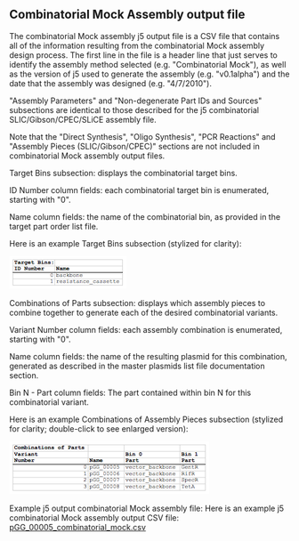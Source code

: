 ## Combinatorial Mock Assembly output file

The combinatorial Mock assembly j5 output file is a CSV file that contains all of the information resulting from the combinatorial Mock assembly design process. The first line in the file is a header line that just serves to identify the assembly method selected (e.g. "Combinatorial Mock"), as well as the version of j5 used to generate the assembly (e.g. "v0.1alpha") and the date that the assembly was designed (e.g. "4/7/2010").

"Assembly Parameters" and "Non-degenerate Part IDs and Sources" subsections are identical to those described for the j5 combinatorial SLIC/Gibson/CPEC/SLiCE assembly file.

Note that the "Direct Synthesis", "Oligo Synthesis", "PCR Reactions" and "Assembly Pieces (SLIC/Gibson/CPEC)" sections are not included in combinatorial Mock assembly output files.

Target Bins subsection:
displays the combinatorial target bins.

ID Number column fields:
each combinatorial target bin is enumerated, starting with "0".

Name column fields:
the name of the combinatorial bin, as provided in the target part order list file.

Here is an example Target Bins subsection (stylized for clarity):

![](../../images/pastedImage40.png)

Combinations of Parts subsection:
displays which assembly pieces to combine together to generate each of the desired combinatorial variants.

Variant Number column fields:
each assembly combination is enumerated, starting with "0".

Name column fields:
the name of the resulting plasmid for this combination, generated as described in the master plasmids list file documentation section.

Bin N -
Part column fields:
The part contained within bin N for this combinatorial variant.

Here is an example Combinations of Assembly Pieces subsection (stylized for clarity; double-click to see enlarged version):

![](../../images/pastedImage51.png)

Example j5 output combinatorial Mock assembly file:
Here is an example j5 combinatorial Mock assembly output CSV file: [pGG_00005_combinatorial_mock.csv](http://j5.jbei.org/j5manual/images/_nb_fileIcons/pGG_00005_combinatori0fefffe.png)
